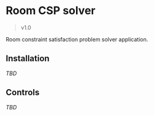 # Room CSP solver
> v1.0

Room constraint satisfaction problem solver application.

## Installation
_TBD_

## Controls
_TBD_
